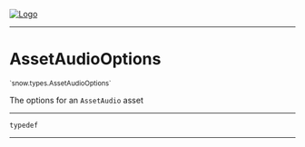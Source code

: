 
[![Logo](../../../images/logo.png)](../../../api/index.html)

---



<h1>AssetAudioOptions</h1>
<small>`snow.types.AssetAudioOptions`</small>

The options for an `AssetAudio` asset

---

`typedef`

---

&nbsp;
&nbsp;

